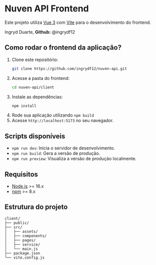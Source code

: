 # Nuven API Frontend

Este projeto utiliza [Vue 3](https://vuejs.org/) com [Vite](https://vitejs.dev/) para o desenvolvimento do frontend.

Ingryd Duarte,
**Github:** @ingrydf12

## Como rodar o frontend da aplicação?

1. Clone este repositório:
    ```bash
    git clone https://github.com/ingrydf12/nuven-api.git
    ```
2. Acesse a pasta do frontend:
    ```bash
    cd nuven-api/client
    ```
3. Instale as dependências:
    ```bash
    npm install
    ```
4. Rode sua aplicação utilizando ```npm build```
5. Acesse `http://localhost:5173` no seu navegador.

## Scripts disponíveis

- `npm run dev`: Inicia o servidor de desenvolvimento.
- `npm run build`: Gera a versão de produção.
- `npm run preview`: Visualiza a versão de produção localmente.

## Requisitos

- [Node.js](https://nodejs.org/) >= 16.x
- [npm](https://www.npmjs.com/) >= 8.x

## Estrutura do projeto

```
client/
├── public/
├── src/
│   ├── assets/
│   ├── components/
│   ├── pages/
│   ├── service/
│   └── main.js
├── package.json
└── vite.config.js
```
